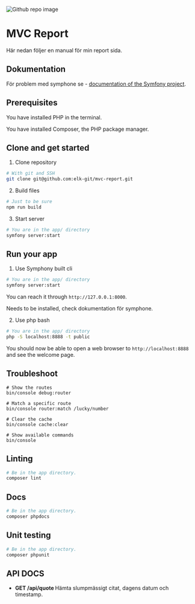 <!--
---
author: elk
---
-->

![Github repo image](https://i.redd.it/k9g5xxe3bcl21.jpg)

MVC Report
====================

Här nedan följer en manual för min report sida.




Dokumentation
----------------------------

För problem med symphone se - [documentation of the Symfony project](https://symfony.com/doc/current).



Prerequisites
----------------------------

You have installed PHP in the terminal.

You have installed Composer, the PHP package manager.


Clone and get started
----------------------------

1. Clone repository
```bash
# With git and SSH
git clone git@github.com:elk-git/mvc-report.git
```

2. Build files
```bash
# Just to be sure
npm run build
```

3. Start server
```bash
# You are in the app/ directory
symfony server:start
```


Run your app
-----------------------

1. Use Symphony built cli
```bash
# You are in the app/ directory
symfony server:start
```
You can reach it through `http://127.0.0.1:8000`.

Needs to be installed, check dokumentation för symphone.



2. Use php bash

```bash
# You are in the app/ directory
php -S localhost:8888 -t public
```

You should now be able to open a web browser to `http://localhost:8888` and see the welcome page.


Troubleshoot
-----------------------
```
# Show the routes
bin/console debug:router

# Match a specific route
bin/console router:match /lucky/number

# Clear the cache
bin/console cache:clear

# Show available commands
bin/console
```

Linting
-----------------------
```bash
# Be in the app directory.
composer lint
```

Docs
-----------------------
```bash
# Be in the app directory.
composer phpdocs
```

Unit testing
-----------------------
```bash
# Be in the app directory.
composer phpunit
```


API DOCS
-----------------------

- <b> GET /api/quote </b> Hämta slumpmässigt citat, dagens datum och timestamp.
